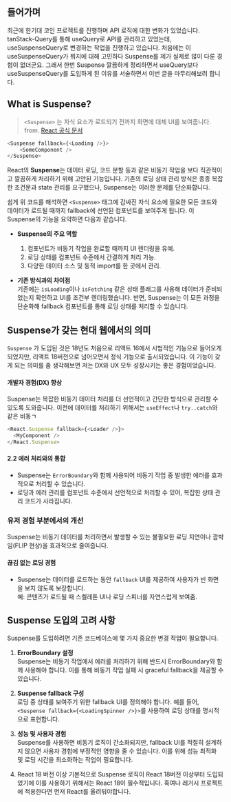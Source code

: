 ## 들어가며
최근에 한기대 코인 프로젝트를 진행하며 API 로직에 대한 변화가 있었습니다. tanStack-Query를 통해 useQuery로 API를 관리하고 있었는데, useSuspenseQuery로 변경하는 작업을 진행하고 있습니다.
처음에는 이 useSuspenseQuery가 뭐지에 대해 고민하다 Suspense를 제가 실제로 많이 다룬 경험이 없더군요. 그래서 한번 Suspense 깔끔하게 정리하면서 useQuery보다 useSuspenseQuery를 도입하게 된 이유를 서술하면서 이번 글을 마무리해보려 합니다.

## What is Suspense?

>`<Suspense>` 는 자식 요소가 로드되기 전까지 화면에 대체 UI를 보여줍니다. 
>from. [React 공식 문서](https://ko.react.dev/reference/react/Suspense)

```javascript
<Suspense fallback={<Loading />}>  
	<SomeComponent />  
</Suspense>
```

React의 **Suspense**는 데이터 로딩, 코드 분할 등과 같은 비동기 작업을 보다 직관적이고 깔끔하게 처리하기 위해 고안된 기능입니다. 기존의 로딩 상태 관리 방식은 종종 복잡한 조건문과 state 관리를 요구했으나, Suspense는 이러한 문제를 단순화합니다.

쉽게 위 코드를 해석하면 `<Suspense>` 태그에 감싸진 자식 요소에 필요한 모든 코드와 데이터가 로드될 때까지 fallback에 선언된 컴포넌트를 보여주게 됩니다.
이 Suspense의 기능을 요약하면 다음과 같습니다.

- **Suspense의 주요 역할**
    1. 컴포넌트가 비동기 작업을 완료할 때까지 UI 렌더링을 유예.
    2. 로딩 상태를 컴포넌트 수준에서 간결하게 처리 가능.
    3. 다양한 데이터 소스 및 동적 import를 한 곳에서 관리.

- **기존 방식과의 차이점**  
    기존에는 `isLoading`이나 `isFetching` 같은 상태 플래그를 사용해 데이터가 준비되었는지 확인하고 UI를 조건부 렌더링했습니다. 반면, Suspense는 이 모든 과정을 단순화해 fallback 컴포넌트를 통해 로딩 상태를 처리할 수 있습니다.

## Suspense가 갖는 현대 웹에서의 의미

`Suspense` 가 도입된 것은 18년도 처음으로 리액트 16에서 시범적인 기능으로 들어오게 되었지만, 리액트 18버전으로 넘어오면서 정식 기능으로 출시되었습니다. 이 기능이 갖게 되는 의미를 좀 생각해보면 저는 DX와 UX 모두 성장시키는 좋은 경험이었습니다.

#### **개발자 경험(DX) 향상**

Suspense는 복잡한 비동기 데이터 처리를 더 선언적이고 간단한 방식으로 관리할 수 있도록 도와줍니다.
이전에 데이터를 처리하기 위해서는 `useEffect`나 `try..catch`와 같은 비동ㄱ


```javascript
<React.Suspense fallback={<Loader />}>
  <MyComponent />
</React.Suspense>
```
    

#### **2.2 에러 처리와의 통합**

- Suspense는 `ErrorBoundary`와 함께 사용되어 비동기 작업 중 발생한 에러를 효과적으로 처리할 수 있습니다.
- 로딩과 에러 관리를 컴포넌트 수준에서 선언적으로 처리할 수 있어, 복잡한 상태 관리 코드가 사라집니다.

### 유저 경험 부분에서의 개선
Suspense는 비동기 데이터를 처리하면서 발생할 수 있는 불필요한 로딩 지연이나 깜박임(FLIP 현상)을 효과적으로 줄여줍니다.

#### 끊김 없는 로딩 경험

- Suspense는 데이터를 로드하는 동안 `fallback` UI를 제공하여 사용자가 빈 화면을 보지 않도록 보장합니다.  
    예: 콘텐츠가 로드될 때 스켈레톤 UI나 로딩 스피너를 자연스럽게 보여줌.

## Suspense 도입의 고려 사항

Suspense를 도입하려면 기존 코드베이스에 몇 가지 중요한 변경 작업이 필요합니다.

1. **ErrorBoundary 설정**  
    Suspense는 비동기 작업에서 에러를 처리하기 위해 반드시 ErrorBoundary와 함께 사용해야 합니다. 이를 통해 비동기 작업 실패 시 graceful fallback을 제공할 수 있습니다.
    
2. **Suspense fallback 구성**  
    로딩 중 상태를 보여주기 위한 fallback UI를 정의해야 합니다. 예를 들어, `<Suspense fallback={<LoadingSpinner />}>`를 사용하여 로딩 상태를 명시적으로 표현합니다.
    
3. **성능 및 사용자 경험**  
    Suspense를 사용하면 비동기 로직이 간소화되지만, fallback UI를 적절히 설계하지 않으면 사용자 경험에 부정적인 영향을 줄 수 있습니다. 이를 위해 성능 최적화 및 로딩 시간을 최소화하는 작업이 필요합니다.

4. React 18 버전 이상
	 기본적으로 Suspense 로직이 React 18버전 이상부터 도입되었기에 이를 사용하기 위해서는 React 18이 필수적입니다. 혹여나 레거시 프로젝트에 적용한다면 먼저 React를 올려둬야합니다.

